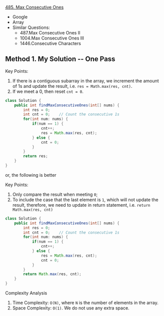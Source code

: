 [485. Max Consecutive Ones](https://leetcode.com/problems/max-consecutive-ones/)

* Google
* Array
* Similar Questions:
    * 487.Max Consecutive Ones II
    * 1004.Max Consecutive Ones III
    * 1446.Consecutive Characters
    

## Method 1. My Solution -- One Pass
Key Points:
1. If there is a contiguous subarray in the array, we increment the amount of 1s and update the result, i.e. `res = Math.max(res, cnt)`.
2. If we meet a 0, then reset `cnt = 0`. 
```java
class Solution {
    public int findMaxConsecutiveOnes(int[] nums) {
        int res = 0;
        int cnt = 0;    // Count the consecutive 1s
        for(int num: nums) {
            if(num == 1) {
                cnt++;  
                res = Math.max(res, cnt);
            } else {
                cnt = 0;
            }
        }
        return res;
    }
}
```

or, the following is better 

Key Points:
1. Only compare the result when meeting `0`;
2. To include the case that the last element is `1`, which will not update the result, therefore, we need to update in return statement, i.e. `return Math.max(res, cnt)`
```java
class Solution {
    public int findMaxConsecutiveOnes(int[] nums) {
        int res = 0;
        int cnt = 0;    // Count the consecutive 1s
        for(int num: nums) {
            if(num == 1) {
                cnt++;  
            } else {
                res = Math.max(res, cnt);
                cnt = 0;
            }
        }
        return Math.max(res, cnt);
    }
}
```

Complexity Analysis
1. Time Complexity: `O(N)`, where `N` is the number of elements in the array.
2. Space Complexity: `O(1)`. We do not use any extra space.


